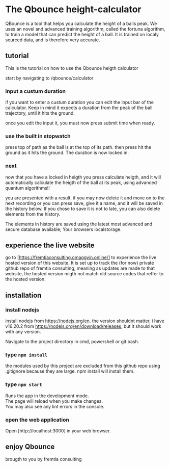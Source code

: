 # The Qbounce height-calculator 
QBounce is a tool that helps you calculate the height of a balls peak. 
We uses an novel and advanced training algorithm, called the fortuna algorithm, 
to train a model that can predict the height of a ball. It is trained on localy sourced data,
and is therefore very accurate.

## tutorial
This is the tutorial on how to use the Qbounce heigth calculator

start by navigating to /qbounce/calculator

### input a custum duration
if you want to enter a custum duration you can edit the input bar of the calculator.
Keep in mind it expects a duration from the peak of the ball trajectory, until it hits the ground.

once you edit the input it, you must now press submit time when ready.

### use the built in stopwatch
press top of path as the ball is at the top of its path.
then press hit the ground as it hits the ground.
The duration is now locked in.


### next
now that you have a locked in heigth you press calculate heigth, and it will automatically calculate the heigth of the ball at its peak, using advanced quantum algorithms!!

you are presented with a result. if you may now delete it and move on to the next recording
or you can press save, give it a name, and it will be saved in the history below. If you chose to save it is not to late, you can also delete elements from the history.

The elements in history are saved using the latest most advanced and secure database available; Your browsers localstorage.




## experience the live website
go to [https://fremtiaconsulting.omaggvin.online/] to experience the live hosted version of this website. It is set up to track the (for now) private github repo of fremtia consulting, meaning as updates are made to that website, the hosted version migth not match old source codes that reffer to the hosted version.


## installation 

### install nodejs
install nodejs from https://nodejs.org/en. the version shouldnt matter, i have v16.20.2 from https://nodejs.org/en/download/releases, but it should work with any version.

Navigate to the project directory in cmd, powershell or git bash.

### type `npm install`
the modules used by this project are excluded from this github repo using .gitignore because they are large. npm install will install them.

### type `npm start`
Runs the app in the development mode.\
The page will reload when you make changes.\
You may also see any lint errors in the console.

### open the web application
Open [http://localhost:3000] in your web browser.

## enjoy Qbounce
brougth to you by fremtia consulting


